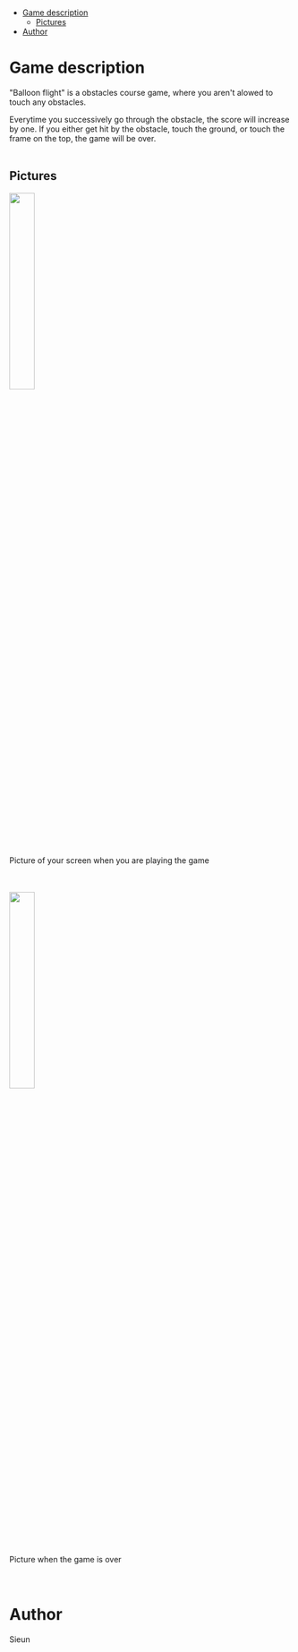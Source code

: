 </br>

- [Game description](#game-description)
  - [Pictures](#pictures)
- [Author](#author)

# Game description
"Balloon flight" is a obstacles course game, where you aren't alowed to touch any obstacles.

Everytime you successively go through the obstacle, the score will increase by one. If you either get hit by the obstacle, touch the ground, or touch the frame on the top, the game will be over.
</br>
</br>

## Pictures    
<img width="30%" src="https://github.com/sieunnkim/pygame/assets/150882029/b99d6404-6173-4ea4-889e-1a6f731f8959">

Picture of your screen when you are playing the game
</br>
</br>
</br>

<img width="30%" src="https://github.com/sieunnkim/pygame/assets/150882029/c2100634-221e-4e62-9f8e-0157cbe685eb">

Picture when the game is over
</br>
</br>
</br>

# Author
Sieun
